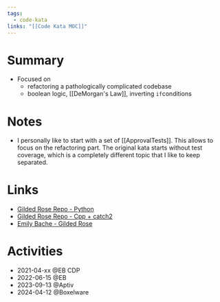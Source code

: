 ```yaml
---
tags:
  - code-kata
links: "[[Code Kata MOC]]"
---
```

# Summary

- Focused on
	- refactoring a pathologically complicated codebase
	- boolean logic, [[DeMorgan's Law]], inverting `if`conditions

# Notes

- I personally like to start with a set of [[ApprovalTests]]. This allows to focus on the refactoring part. The original kata starts without test coverage, which is a completely different topic that I like to keep separated.

# Links

- [Gilded Rose Repo - Python](https://github.com/Laguna1989/gilded_rose_python)
- [Gilded Rose Repo - Cpp + catch2](https://github.com/Laguna1989/gilded_rose_cpp_catch2_approvals)
- [Emily Bache - Gilded Rose](https://github.com/emilybache/GildedRose-Refactoring-Kata)

# Activities

- 2021-04-xx @EB CDP
- 2022-06-15 @EB
- 2023-09-13 @Aptiv
- 2024-04-12 @Boxelware
